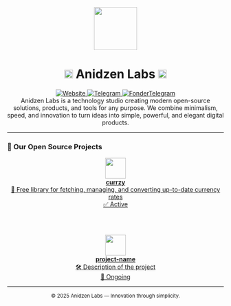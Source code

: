 <div align="center">
  <img src="https://raw.githubusercontent.com/anidzen-labs/Design-assets/refs/heads/main/anidzen/TRANSPARENT_WHITE_RING.png" height="100px">
  <h1>
    <img src="https://raw.githubusercontent.com/anidzen-labs/Design-assets/refs/heads/main/anidzen/TRANSPARENT_TRANSPARENT_RING.png" height="20px"/> 
    Anidzen Labs 
    <img src="https://raw.githubusercontent.com/anidzen-labs/Design-assets/refs/heads/main/anidzen/TRANSPARENT_TRANSPARENT_RING.png" height="20px"/>
  </h1>  
</div>

<div align="center">
  <a href="https://vahe.anidzen.com">
    <img src="https://img.shields.io/badge/website-vahe.anidzen.com-blue?style=flat-square" alt="Website"/>
  </a>
  <a href="https://t.me/AnidzenLabs">
    <img src="https://img.shields.io/badge/Telegram-@AnidzenLabs-red?style=flat-square" alt="Telegram"/>
  </a>
  <a href="https://t.me/Vahesargsyan2005">
    <img src="https://img.shields.io/badge/Telegram-@Vahesargsyan2005-blue?style=flat-square" alt="FonderTelegram"/>
  </a>
</div>

<div align="center">
   Anidzen Labs is a technology studio creating modern open-source solutions, products, and tools for any purpose. We combine minimalism, speed, and innovation to turn ideas into simple, powerful, and elegant digital products.
</div>

---

### 🚀 Our Open Source Projects

<div align="center">

<a href="https://github.com/anidzen-labs/currzy" target="_blank">
  <img src="https://img.icons8.com/color/48/000000/currency-exchange.png" width="48"/><br>
  <b>currzy</b><br>
  💱 Free library for fetching, managing, and converting up-to-date currency rates<br>
  ✅ Active
</a>

<br><br>

<a href="#" target="_blank">
  <img src="https://img.icons8.com/color/48/000000/code.png" width="48"/><br>
  <b>project-name</b><br>
  🛠 Description of the project<br>
  🔄 Ongoing
</a>

</div>

---

<div align="center">
  <sub>© 2025 Anidzen Labs — Innovation through simplicity.</sub>
</div>
